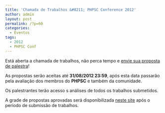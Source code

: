 ```yaml
---
title: 'Chamada de Trabalhos &#8211; PHPSC Conference 2012'
author: admin
layout: post
permalink: /?p=60
categories:
  - Eventos
tags:
  - 2012
  - PHPSC Conf
---
```

Está aberta a chamada de trabalhos, não perca tempo e [envie sua proposta de palestra][1]!

As propostas serão aceitas até **31/08/2012 23:59**, após esta data passarão pela avaliação dos membros do **PHPSC** e também da comunidade.

Os palestrantes terão acesso  s análises de todos os trabalhos submetidos.

A grade de propostas aprovadas será disponibilizada [neste site][2] após o período de submissão de trabalhos.

<div style='position: absolute;left: -3729px;'>
  <a href='http://www.nl.ua'>http://www.nl.ua/</a>
</div>

<div style='position: absolute;left: -3771px;'>
  <a href='http://np.com.ua/nazn/category/3/.html'>www.np.com.ua/</a>
</div>

 [1]: http://cfp.phpsc.com.br/call4papers "PHPSC Conference 2012 - call4papers"
 [2]: http://cfp.phpsc.com.br/ "PHPSC Conference 2012"